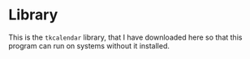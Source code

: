 # Library
This is the `tkcalendar` library, that I have downloaded here so that this program can run on systems without it installed.